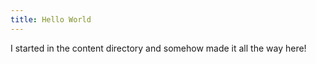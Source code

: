 ```yaml
---
title: Hello World
---
```


I started in the content directory and somehow made it all the way here!

